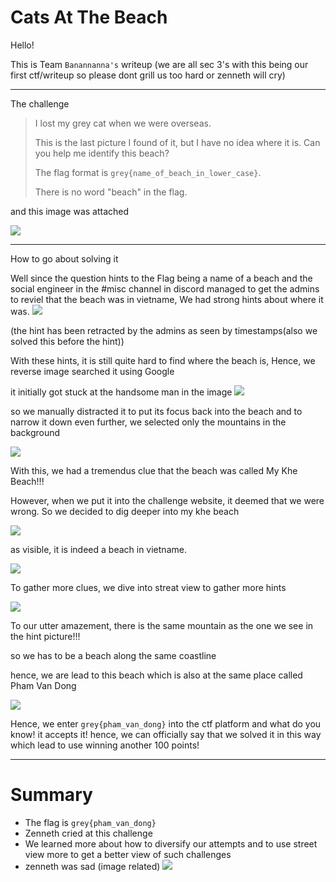 # Cats At The Beach

Hello!

This is Team ```Banannanna's``` writeup (we are all sec 3's with this being our first ctf/writeup so please dont grill us too hard or zenneth will cry)

---

The challenge 

> I lost my grey cat when we were overseas.
> 
> This is the last picture I found of it, but I have no idea where it is. Can you help me identify this beach?
> 
> The flag format is ```grey{name_of_beach_in_lower_case}```.
> 
> There is no word "beach" in the flag.
> 

and this image was attached

![](https://github.com/saumilthecode/A-writeup-of-sorts-greycattheflag/blob/main/Images/beach.jpg?raw=true)

---
How to go about solving it

Well since the question hints to the Flag being a name of a beach and the social engineer in the #misc channel in discord managed to get the admins to reviel that the beach was in vietname, We had strong hints about where it was.
![](https://github.com/saumilthecode/A-writeup-of-sorts-greycattheflag/blob/main/Images/SCR-20240426-nmuq.png?raw=true)

(the hint has been retracted by the admins as seen by timestamps(also we solved this before the hint))

With these hints, it is still quite hard to find where the beach is, Hence, we reverse image searched it using Google

it initially got stuck at the handsome man in the image 
![](https://github.com/saumilthecode/A-writeup-of-sorts-greycattheflag/blob/main/Images/SCR-20240426-nnxs.jpeg?raw=true)

so we manually distracted it to put its focus back into the beach and to narrow it down even further, we selected only the mountains in the background

![](https://github.com/saumilthecode/A-writeup-of-sorts-greycattheflag/blob/main/Images/SCR-20240426-noad.jpeg?raw=true)

With this, we had a tremendus clue that the beach was called My Khe Beach!!!

However, when we put it into the challenge website, it deemed that we were wrong. So we decided to dig deeper into my khe beach

![](https://github.com/saumilthecode/A-writeup-of-sorts-greycattheflag/blob/main/Images/SCR-20240426-npjm.png?raw=true)

as visible, it is indeed a beach in vietname.

![](https://github.com/saumilthecode/A-writeup-of-sorts-greycattheflag/blob/main/Images/SCR-20240426-npoo.jpeg?raw=true)

To gather more clues, we dive into streat view to gather more hints

![](https://github.com/saumilthecode/A-writeup-of-sorts-greycattheflag/blob/main/Images/SCR-20240426-nptj.jpeg?raw=true)

To our utter amazement, there is the same mountain as the one we see in the hint picture!!!

so we has to be a beach along the same coastline

hence, we are lead to this beach which is also at the same place called Pham Van Dong

![](https://github.com/saumilthecode/A-writeup-of-sorts-greycattheflag/blob/main/Images/SCR-20240426-npxh.jpeg?raw=true)

Hence, we enter ```grey{pham_van_dong}``` into the ctf platform and what do you know! it accepts it!
hence, we can officially say that we solved it in this way which lead to use winning another 100 points!

---
# Summary

* The flag is ```grey{pham_van_dong}```
* Zenneth cried at this challenge
* We learned more about how to diversify our attempts and to use street view more to get a better view of such challenges
* zenneth was sad (image related)
 ![](https://github.com/saumilthecode/A-writeup-of-sorts-greycattheflag/blob/main/Images/zennethsad.jpeg?raw=true)
